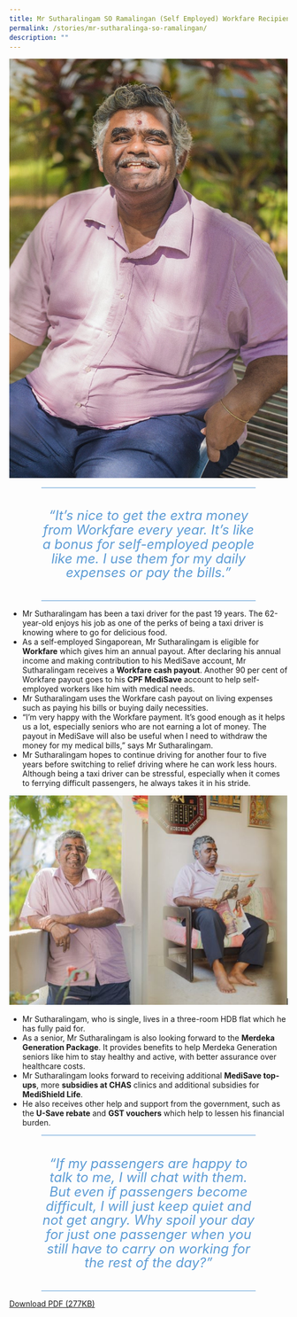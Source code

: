 ```yaml
---
title: Mr Sutharalingam SO Ramalingan (Self Employed) Workfare Recipient
permalink: /stories/mr-sutharalinga-so-ramalingan/
description: ""
---
```


![](/images/STORIES10.jpg)

<div style="border-style:solid none;padding:10pt 0in;text-align:center;margin-right:0.6in;margin-left:0.6in;border-top-color:#5b9bd5;border-bottom-color:#5b9bd5;border-top-width:1pt;border-bottom-width:1pt;">
<p style="margin:0.25in 0in;" class="MsoIntenseQuote">
<span lang="EN-SG" style="color:#5b9bd5;line-height:107%;font-size:18pt;font-style:italic">“It’s nice to get the extra money from Workfare every year. It’s like a bonus for self-employed people like me. I use them for my daily expenses or pay the bills.”

</span>
</p>
</div>

* Mr Sutharalingam has been a taxi driver for the past 19 years. The 62-year-old enjoys his job as one of the perks of being a taxi driver is knowing where to go for delicious food.
* As a self-employed Singaporean, Mr Sutharalingam is eligible for **Workfare** which gives him an annual payout. After declaring his annual income and making contribution to his MediSave account, Mr Sutharalingam receives a **Workfare cash payout**.
Another 90 per cent of Workfare payout goes to his **CPF MediSave** account to help self-employed workers like him with medical needs.
* Mr Sutharalingam uses the Workfare cash payout on living expenses such as paying his bills or buying daily necessities.
* “I’m very happy with the Workfare payment. It’s good enough as it helps us a lot, especially seniors who are not earning a lot of money. The payout in MediSave will also be useful when I need to withdraw the money for my medical bills,” says Mr Sutharalingam.
* Mr Sutharalingam hopes to continue driving for another four to five years before switching to relief driving where he can work less hours. Although being a taxi driver can be stressful, especially when it comes to ferrying difficult passengers, he always takes it in his stride.

![](/images/STORIES11.jpg)

* Mr Sutharalingam, who is single, lives in a three-room HDB flat which he has fully paid for.
* As a senior, Mr Sutharalingam is also looking forward to the **Merdeka Generation Package**. It provides benefits to help Merdeka Generation seniors like him to stay healthy and active, with better assurance over healthcare costs.
* Mr Sutharalingam looks forward to receiving additional **MediSave top-ups**, more **subsidies at CHAS** clinics and additional subsidies for **MediShield Life**.
* He also receives other help and support from the government, such as the **U-Save rebate** and **GST vouchers** which help to lessen his financial burden.

<div style="border-style:solid none;padding:10pt 0in;text-align:center;margin-right:0.6in;margin-left:0.6in;border-top-color:#5b9bd5;border-bottom-color:#5b9bd5;border-top-width:1pt;border-bottom-width:1pt;">
<p style="margin:0.25in 0in;" class="MsoIntenseQuote">
<span lang="EN-SG" style="color:#5b9bd5;line-height:107%;font-size:18pt;font-style:italic">“If my passengers are happy to talk to me, I will chat with them. But even if passengers become difficult, I will just keep quiet and not get angry. Why spoil your day for just one passenger when you still have to carry on working for the rest of the day?”
</span>
</p>
</div>

[Download PDF (277KB)](/files/Stories%20-%20Mr%20Sutharalingam.pdf)